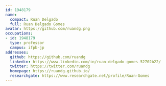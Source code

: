 ```yaml
---
id: 1948179
name:
  compact: Ruan Delgado
  full: Ruan Delgado Gomes
avatar: https://github.com/ruandg.png
occupations:
- id: 1948179
  type: professor
  campus: ifpb-jp
addresses:
  github: https://github.com/ruandg
  linkedin: https://www.linkedin.com/in/ruan-delgado-gomes-52702b22/
  twitter: https://twitter.com/ruandg
  homepage: https://ruandg.github.io/
  researchgate: https://www.researchgate.net/profile/Ruan-Gomes
---
```

